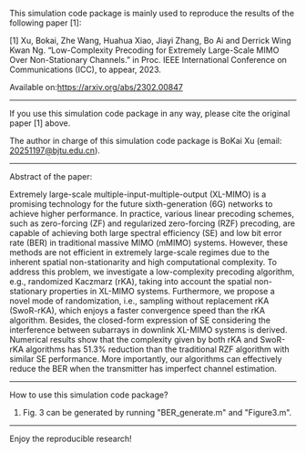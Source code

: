 This simulation code package is mainly used to reproduce the results of the following paper [1]:

[1] Xu, Bokai, Zhe Wang, Huahua Xiao, Jiayi Zhang, Bo Ai and Derrick Wing Kwan Ng. “Low-Complexity Precoding for Extremely Large-Scale MIMO Over Non-Stationary Channels.” in Proc. IEEE International Conference on Communications (ICC), to appear, 2023. 

Available on:https://arxiv.org/abs/2302.00847

*********************************************************************************************************************************
If you use this simulation code package in any way, please cite the original paper [1] above. 

The author in charge of this simulation code package is BoKai Xu (email: 20251197@bjtu.edu.cn).

*********************************************************************************************************************************



Abstract of the paper: 

Extremely large-scale multiple-input-multiple-output (XL-MIMO) is a promising technology for the future sixth-generation (6G) networks to achieve higher performance. In practice, various linear precoding schemes, such as zero-forcing (ZF) and regularized zero-forcing (RZF) precoding, are capable of achieving both large spectral efficiency (SE) and low bit error rate (BER) in traditional massive MIMO (mMIMO) systems. However, these methods are not efficient in extremely large-scale regimes due to the inherent spatial non-stationarity and high computational complexity. To address this problem, we investigate a low-complexity precoding algorithm, e.g., randomized Kaczmarz (rKA), taking into account the spatial non-stationary properties in XL-MIMO systems. Furthermore, we propose a novel mode of randomization, i.e., sampling without replacement rKA (SwoR-rKA), which enjoys a faster convergence speed than the rKA algorithm. Besides, the closed-form expression of SE considering the interference between subarrays in downlink XL-MIMO systems is derived. Numerical results show that the complexity given by both rKA and SwoR-rKA algorithms has $51.3 \%$ reduction than the traditional RZF algorithm with similar SE performance. More importantly, our algorithms can effectively reduce the BER when the transmitter has imperfect channel estimation.

*********************************************************************************************************************************
How to use this simulation code package?

1. Fig. 3 can be generated by running "BER_generate.m" and "Figure3.m".

*********************************************************************************************************************************
Enjoy the reproducible research!